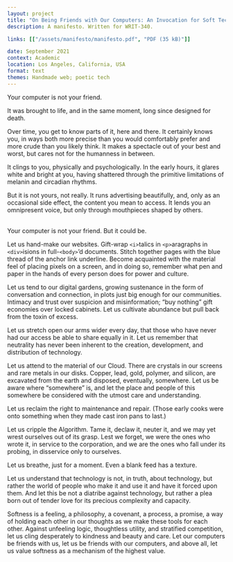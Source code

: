 ```yaml
---
layout: project
title: "On Being Friends with Our Computers: An Invocation for Soft Tech"
description: A manifesto. Written for WRIT-340.

links: [["/assets/manifesto/manifesto.pdf", "PDF (35 kB)"]]

date: September 2021
context: Academic
location: Los Angeles, California, USA
format: text
themes: Handmade web; poetic tech
---
```


Your computer is not your friend.

It was brought to life, and in the same moment, long since designed for death.

Over time, you get to know parts of it, here and there. It certainly knows you, in ways both more precise than you would comfortably prefer and more crude than you likely think. It makes a spectacle out of your best and worst, but cares not for the humanness in between.

It clings to you, physically and psychologically. In the early hours, it glares white and bright at you, having shattered through the primitive limitations of melanin and circadian rhythms.

But it is not yours, not really. It runs advertising beautifully, and, only as an occasional side effect, the content you mean to access. It lends you an omnipresent voice, but only through mouthpieces shaped by others.
<br>
<br>

Your computer is not your friend. But it could be.

Let us hand-make our websites. Gift-wrap <code>&lt;i&gt;</code>talics in <code>&lt;p&gt;</code>aragraphs in <code>&lt;div&gt;</code>isions in full-<code>&lt;body&gt;</code>’d documents. Stitch together pages with the blue thread of the anchor link underline. Become acquainted with the material feel of placing pixels on a screen, and in doing so, remember what pen and paper in the hands of every person does for power and culture.

Let us tend to our digital gardens, growing sustenance in the form of conversation and connection, in plots just big enough for our communities. Intimacy and trust over suspicion and misinformation; “buy nothing” gift economies over locked cabinets. Let us cultivate abundance but pull back from the toxin of excess.

Let us stretch open our arms wider every day, that those who have never had our access be able to share equally in it. Let us remember that neutrality has never been inherent to the creation, development, and distribution of technology.

Let us attend to the material of our Cloud. There are crystals in our screens and rare metals in our disks. Copper, lead, gold, polymer, and silicon, are excavated from the earth and disposed, eventually, somewhere. Let us be aware where “somewhere” is, and let the place and people of this somewhere be considered with the utmost care and understanding.

Let us reclaim the right to maintenance and repair. (Those early cooks were onto something when they made cast iron pans to last.)

Let us cripple the Algorithm. Tame it, declaw it, neuter it, and we may yet wrest ourselves out of its grasp. Lest we forget, we were the ones who wrote it, in service to the corporation, and we are the ones who fall under its probing, in disservice only to ourselves.

Let us breathe, just for a moment. Even a blank feed has a texture.

Let us understand that technology is not, in truth, about technology, but rather the world of people who make it and use it and have it forced upon them. And let this be not a diatribe against technology, but rather a plea born out of tender love for its precious complexity and capacity.

Softness is a feeling, a philosophy, a covenant, a process, a promise, a way of holding each other in our thoughts as we make these tools for each other. Against unfeeling logic, thoughtless utility, and stratified competition, let us cling desperately to kindness and beauty and care. Let our computers be friends with us, let us be friends with our computers, and above all, let us value softness as a mechanism of the highest value.
